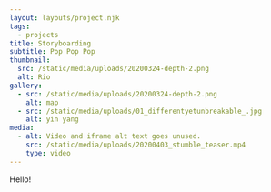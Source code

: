 ```yaml
---
layout: layouts/project.njk
tags:
  - projects
title: Storyboarding
subtitle: Pop Pop Pop
thumbnail:
  src: /static/media/uploads/20200324-depth-2.png
  alt: Rio
gallery:
  - src: /static/media/uploads/20200324-depth-2.png
    alt: map
  - src: /static/media/uploads/01_differentyetunbreakable_.jpg
    alt: yin yang
media:
  - alt: Video and iframe alt text goes unused.
    src: /static/media/uploads/20200403_stumble_teaser.mp4
    type: video
---
```

Hello!